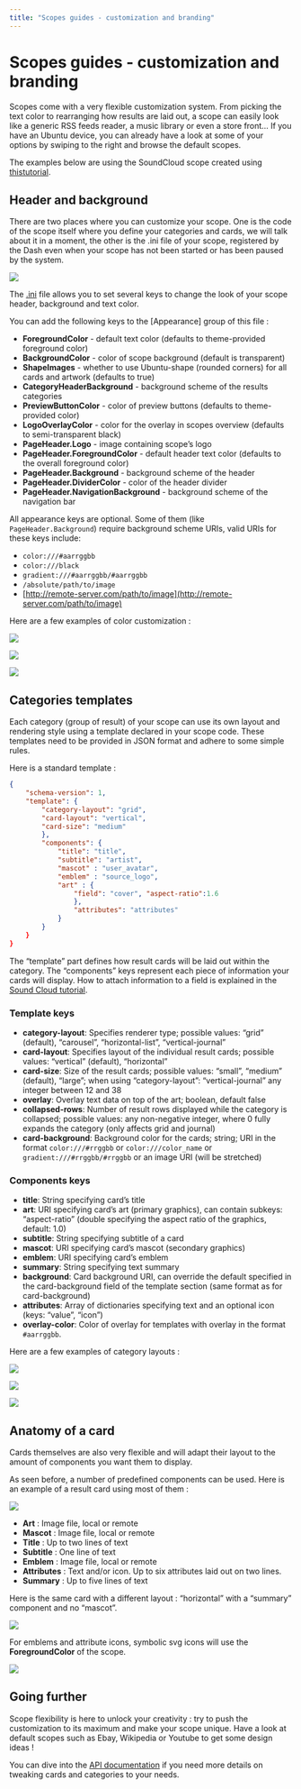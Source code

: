 ```yaml
---
title: "Scopes guides - customization and branding"
---
```


# Scopes guides - customization and branding

Scopes come with a very flexible customization system. From picking the text
color to rearranging how results are laid out, a scope can easily look like a
generic RSS feeds reader, a music library or even a store front… If you have
an Ubuntu device, you can already have a look at some of your options by
swiping to the right and browse the default scopes.

The examples below are using the SoundCloud scope created using [thistutorial](../tutorials/write-a-json-scope-in-cpp.md).

## Header and background

There are two places where you can customize your scope. One is the code of the scope itself where you define your categories and cards, we will talk
about it in a moment, the other is the .ini file of your scope, registered by
the Dash even when your scope has not been started or has been paused by the
system.

![](../../../media/scope-guides-soundcloud_cat1.png)

The [<scope>.ini](http://bazaar.launchpad.net/%7Edavidc3/ubuntu-sdk-tutorials/scope-tutorial-soundcloud-cpp/view/head:/data/com.ubuntu.developer.davidcalle.soundcloud-scope_soundcloud.ini) file allows you to set several keys to change the look of your scope header, background and text color.

You can add the following keys to the [Appearance] group of this file :

  * **ForegroundColor** - default text color (defaults to theme-provided foreground color)
  * **BackgroundColor** - color of scope background (default is transparent)
  * **ShapeImages** - whether to use Ubuntu-shape (rounded corners) for all cards and artwork (defaults to true)
  * **CategoryHeaderBackground** - background scheme of the results categories
  * **PreviewButtonColor** - color of preview buttons (defaults to theme-provided color)
  * **LogoOverlayColor** - color for the overlay in scopes overview (defaults to semi-transparent black)
  * **PageHeader.Logo** - image containing scope’s logo
  * **PageHeader.ForegroundColor** - default header text color (defaults to the overall foreground color)
  * **PageHeader.Background** - background scheme of the header
  * **PageHeader.DividerColor** - color of the header divider
  * **PageHeader.NavigationBackground** - background scheme of the navigation bar

All appearance keys are optional. Some of them (like
`PageHeader.Background`) require background scheme URIs, valid URIs for
these keys include:

  * `color:///#aarrggbb`
  * `color:///black`
  * `gradient:///#aarrggbb/#aarrggbb`
  * `/absolute/path/to/image`
  * [http://remote-server.com/path/to/image](http://remote-server.com/path/to/image)

Here are a few examples of color customization :

![](../../../media/cb2.png)

![](../../../media/cb1.png)

![](../../../media/cb3.png)

## Categories templates

Each category (group of result) of your scope can use its own layout and
rendering style using a template declared in your scope code. These templates
need to be provided in JSON format and adhere to some simple rules.

Here is a standard template :

``` json
{
    "schema-version": 1,
    "template": {
        "category-layout": "grid",
        "card-layout": "vertical",
        "card-size": "medium"
        },
        "components": {
            "title": "title",
            "subtitle": "artist",
            "mascot" : "user_avatar",
            "emblem" : "source_logo",
            "art" : {
                "field": "cover", "aspect-ratio":1.6
                },
                "attributes": "attributes"
            }
        }
    }
}
```

The “template” part defines how result cards will be laid out within the
category. The “components” keys represent each piece of information your cards
will display. How to attach information to a field is explained in the [Sound Cloud tutorial](../tutorials/write-a-json-scope-in-cpp.md).

### Template keys

  * **category-layout**: Specifies renderer type; possible values: “grid” (default), “carousel”, “horizontal-list”, “vertical-journal”
  * **card-layout**: Specifies layout of the individual result cards; possible values: “vertical” (default), “horizontal”
  * **card-size**: Size of the result cards; possible values: “small”, “medium” (default), “large”; when using “category-layout”: “vertical-journal” any integer between 12 and 38
  * **overlay**: Overlay text data on top of the art; boolean, default false
  * **collapsed-rows**: Number of result rows displayed while the category is collapsed; possible values: any non-negative integer, where 0 fully expands the category (only affects grid and journal)
  * **card-background**: Background color for the cards; string; URI in the format `color:///#rrggbb` or `color:///color_name` or `gradient:///#rrggbb/#rrggbb` or an image URI (will be stretched)

### Components keys

  * **title**: String specifying card’s title
  * **art**: URI specifying card’s art (primary graphics), can contain subkeys: “aspect-ratio” (double specifying the aspect ratio of the graphics, default: 1.0)
  * **subtitle**: String specifying subtitle of a card
  * **mascot**: URI specifying card’s mascot (secondary graphics)
  * **emblem**: URI specifying card’s emblem
  * **summary**: String specifying text summary
  * **background**: Card background URI, can override the default specified in the card-background field of the template section (same format as for card-background)
  * **attributes**: Array of dictionaries specifying text and an optional icon (keys: “value”, “icon”)
  * **overlay-color**: Color of overlay for templates with overlay in the format `#aarrggbb`.

Here are a few examples of category layouts :

![](../../../media/cb5.png)

![](../../../media/cb4.png)

![](../../../media/cb10.png)

## Anatomy of a card

Cards themselves are also very flexible and will adapt their layout to the
amount of components you want them to display.

As seen before, a number of predefined components can be used. Here is an
example of a result card using most of them :

![](../../../media/cb7_crop.png)

  * **Art** : Image file, local or remote
  * **Mascot** : Image file, local or remote
  * **Title** : Up to two lines of text
  * **Subtitle** : One line of text
  * **Emblem** : Image file, local or remote
  * **Attributes** : Text and/or icon. Up to six attributes laid out on two lines.
  * **Summary** : Up to five lines of text

Here is the same card with a different layout : “horizontal” with a “summary”
component and no “mascot”.

![](../../../media/cb8_crop.png)

For emblems and attribute icons, symbolic svg icons will use the
**ForegroundColor** of the scope.

![](../../../media/cb9.png)

## Going further

Scope flexibility is here to unlock your creativity : try to push the
customization to its maximum and make your scope unique. Have a look at
default scopes such as Ebay, Wikipedia or Youtube to get some design ideas !

You can dive into the [API documentation](https://developer.ubuntu.com/api/scopes/cpp/current/) if you
need more details on tweaking cards and categories to your needs.
